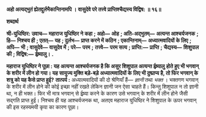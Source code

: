 **अहो अत्यद्भुतं ह्येतद्दुर्लभैकान्तिनामपि ।** **वासुदेवे परे तत्त्वे प्राप्तिश्चैद्यस्य विद्विष: ॥ १६॥** 

**शब्दार्थ** 

**श्री-युधिष्ठिर: उवाच—** **महाराज युधिष्ठिर ने कहा** **; अहो—** **ओह** **; अति-अद्भुतम्—** **अत्यन्त आश्चर्यजनक** **; हि—** **निश्चय ही** **; एतत्—** **यह** **; दुर्लभ—** **प्राप्त करने में कठिन** **; एकान्तिनाम्—** **अध्यात्मवादियों के लिए** **; अपि—** **भी** **; वासुदेवे—** **वासुदेव में** **; परे—** **परम** **;** **तत्त्वे—** **परम सत्य** **; प्राप्ति:—** **प्राप्ति** **; चैद्यस्य—** **शिशुपाल की** **; विद्विष:—** **ईष्र्यालु।** **.** 

**महाराज युधिष्ठिर ने पूछा : यह अत्यन्त आश्चर्यजनक है कि असुर शिशुपाल अत्यन्त ईष्र्यालु** **होते हुए भी भगवान् के शरीर में लीन हो गया। यह सायुज्य मुक्ति बड़े-बड़े अध्यात्मवादियों के** **लिए भी दुष्प्राप्य है, तो फिर भगवान् के शत्रु को यह कैसे प्राप्त हुई?** **तात्पर्य :** अध्यात्मवादियों की दो श्रेणियाँ हैं— *ज्ञानी* तथा *भक्त* । भक्तगण भगवान् के शरीर में लीन होने की कोई इच्छा नहीं रखते लेकिन ज्ञानी जन ऐसा चाहते हैं। किन्तु शिशुपाल न तो ज्ञानी था, न ही भक्त। फिर भी मात्र भगवान् से ईष्र्या करने के कारण उसे भगवान् के शरीर में लीन होने जैसी सद्गति प्राप्त हुई। निश्चय ही यह आश्चर्यजनक था, अतएव महाराज युधिष्ठिर ने शिशुपाल के ऊपर भगवान् की इस रहस्यमयी कृपा का कारण पूछा।  